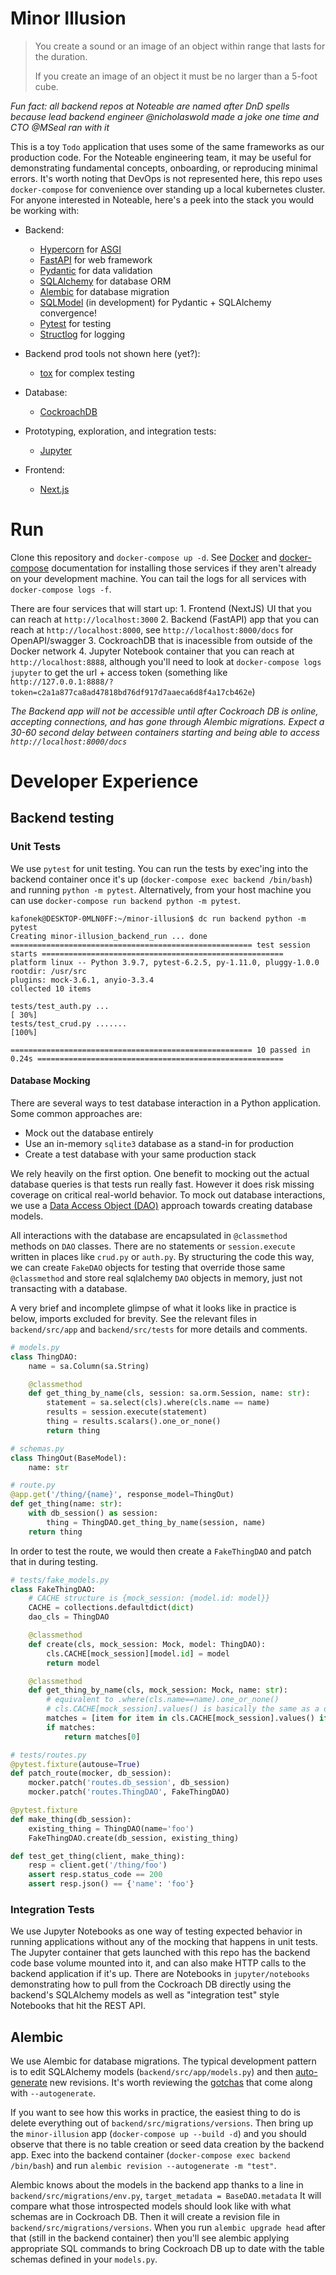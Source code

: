# Minor Illusion

> You create a sound or an image of an object 
> within range that lasts for the duration.
> 
> If you create an image of an object
> it must be no larger than a 5-foot cube.

*Fun fact: all backend repos at Noteable are named after DnD spells because lead backend engineer @nicholaswold made a joke one time and CTO @MSeal ran with it*


This is a toy `Todo` application that uses some of the same frameworks as our production code.  For the Noteable engineering team, it may be useful for demonstrating fundamental concepts, onboarding, or reproducing minimal errors.  It's worth noting that DevOps is not represented here, this repo uses `docker-compose` for convenience over standing up a local kubernetes cluster.  For anyone interested in Noteable, here's a peek into the stack you would be working with:

  * Backend:
    * [Hypercorn](https://pgjones.gitlab.io/hypercorn/) for [ASGI](https://asgi.readthedocs.io/en/latest/)
    * [FastAPI](https://fastapi.tiangolo.com/) for web framework
    * [Pydantic](https://pydantic-docs.helpmanual.io/) for data validation
    * [SQLAlchemy](https://www.sqlalchemy.org/) for database ORM
    * [Alembic](https://alembic.sqlalchemy.org/en/latest/) for database migration
    * [SQLModel](https://sqlmodel.tiangolo.com/) (in development) for Pydantic + SQLAlchemy convergence!
    * [Pytest](https://docs.pytest.org/) for testing
    * [Structlog](https://www.structlog.org/en/stable/) for logging

  * Backend prod tools not shown here (yet?):
    * [tox](https://tox.wiki/en/latest/index.html) for complex testing
    
  * Database:
    * [CockroachDB](https://www.cockroachlabs.com/) 

  * Prototyping, exploration, and integration tests:
    * [Jupyter](https://jupyter-docker-stacks.readthedocs.io/en/latest/)

  * Frontend:
    * [Next.js](https://nextjs.org/)
  

# Run

Clone this repository and `docker-compose up -d`.  See [Docker](https://docs.docker.com/get-docker/) and [docker-compose](https://docs.docker.com/compose/install/) documentation for installing those services if they aren't already on your development machine.  You can tail the logs for all services with `docker-compose logs -f`.

There are four services that will start up:
    1. Frontend (NextJS) UI that you can reach at `http://localhost:3000`
    2. Backend (FastAPI) app that you can reach at `http://localhost:8000`, see `http://localhost:8000/docs` for OpenAPI/swagger
    3. CockroachDB that is inacessible from outside of the Docker network
    4. Jupyter Notebook container that you can reach at `http://localhost:8888`, although you'll need to look at `docker-compose logs jupyter` to get the url + access token (something like `http://127.0.0.1:8888/?token=c2a1a877ca8ad47818bd76df917d7aaeca6d8f4a17cb462e`)

*The Backend app will not be accessible until after Cockroach DB is online, accepting connections, and has gone through Alembic migrations.  Expect a 30-60 second delay between containers starting and being able to access `http://localhost:8000/docs`*


# Developer Experience

## Backend testing

### Unit Tests

We use `pytest` for unit testing.  You can run the tests by exec'ing into the backend container once it's up (`docker-compose exec backend /bin/bash`) and running `python -m pytest`.  Alternatively, from your host machine you can use `docker-compose run backend python -m pytest`.

```
kafonek@DESKTOP-0MLN0FF:~/minor-illusion$ dc run backend python -m pytest
Creating minor-illusion_backend_run ... done
====================================================== test session starts ======================================================
platform linux -- Python 3.9.7, pytest-6.2.5, py-1.11.0, pluggy-1.0.0
rootdir: /usr/src
plugins: mock-3.6.1, anyio-3.3.4
collected 10 items                                                                                                              

tests/test_auth.py ...                                                                                                    [ 30%]
tests/test_crud.py .......                                                                                                [100%]

====================================================== 10 passed in 0.24s =======================================================
```

#### Database Mocking

There are several ways to test database interaction in a Python application.  Some common approaches are:  

 - Mock out the database entirely
 - Use an in-memory `sqlite3` database as a stand-in for production
 - Create a test database with your same production stack

We rely heavily on the first option.  One benefit to mocking out the actual database queries is that tests run really fast.  However it does risk missing coverage on critical real-world behavior.  To mock out database interactions, we use a [Data Access Object (DAO)](https://en.wikipedia.org/wiki/Data_access_object) approach towards creating database models.

All interactions with the database are encapsulated in `@classmethod` methods on `DAO` classes.  There are no statements or `session.execute` written in places like `crud.py` or `auth.py`.  By structuring the code this way, we can create `FakeDAO` objects for testing that override those same `@classmethod` and store real sqlalchemy `DAO` objects in memory, just not transacting with a database.

A very brief and incomplete glimpse of what it looks like in practice is below, imports excluded for brevity.  See the relevant files in `backend/src/app` and `backend/src/tests` for more details and comments.

```python
# models.py
class ThingDAO:
    name = sa.Column(sa.String)

    @classmethod
    def get_thing_by_name(cls, session: sa.orm.Session, name: str):
        statement = sa.select(cls).where(cls.name == name)
        results = session.execute(statement)
        thing = results.scalars().one_or_none()
        return thing
```

```python
# schemas.py
class ThingOut(BaseModel):
    name: str
```

```python
# route.py
@app.get('/thing/{name}', response_model=ThingOut)
def get_thing(name: str):
    with db_session() as session:
        thing = ThingDAO.get_thing_by_name(session, name)
    return thing
```

In order to test the route, we would then create a `FakeThingDAO` and patch that in during testing.

```python
# tests/fake_models.py
class FakeThingDAO:
    # CACHE structure is {mock_session: {model.id: model}}
    CACHE = collections.defaultdict(dict)
    dao_cls = ThingDAO

    @classmethod
    def create(cls, mock_session: Mock, model: ThingDAO):
        cls.CACHE[mock_session][model.id] = model
        return model

    @classmethod
    def get_thing_by_name(cls, mock_session: Mock, name: str):
        # equivalent to .where(cls.name==name).one_or_none()
        # cls.CACHE[mock_session].values() is basically the same as a db table
        matches = [item for item in cls.CACHE[mock_session].values() if item.name == name]
        if matches:
            return matches[0]
```

```python
# tests/routes.py
@pytest.fixture(autouse=True)
def patch_route(mocker, db_session):
    mocker.patch('routes.db_session', db_session)
    mocker.patch('routes.ThingDAO', FakeThingDAO)

@pytest.fixture
def make_thing(db_session):
    existing_thing = ThingDAO(name='foo')
    FakeThingDAO.create(db_session, existing_thing)

def test_get_thing(client, make_thing):
    resp = client.get('/thing/foo')
    assert resp.status_code == 200
    assert resp.json() == {'name': 'foo'}
```


### Integration Tests

We use Jupyter Notebooks as one way of testing expected behavior in running applications without any of the mocking that happens in unit tests.  The Jupyter container that gets launched with this repo has the backend code base volume mounted into it, and can also make HTTP calls to the backend application if it's up.  There are Notebooks in `jupyter/notebooks` demonstrating how to pull from the Cockroach DB directly using the backend's SQLAlchemy models as well as "integration test" style Notebooks that hit the REST API.

## Alembic

We use Alembic for database migrations.  The typical development pattern is to edit SQLAlchemy models (`backend/src/app/models.py`) and then [auto-generate](https://alembic.sqlalchemy.org/en/latest/autogenerate.html#auto-generating-migrations) new revisions.  It's worth reviewing the [gotchas](https://alembic.sqlalchemy.org/en/latest/autogenerate.html#what-does-autogenerate-detect-and-what-does-it-not-detect) that come along with `--autogenerate`.

If you want to see how this works in practice, the easiest thing to do is delete everything out of `backend/src/migrations/versions`.  Then bring up the `minor-illusion` app (`docker-compose up --build -d`) and you should observe that there is no table creation or seed data creation by the backend app.  Exec into the backend container (`docker-compose exec backend /bin/bash`) and run `alembic revision --autogenerate -m "test"`. 

Alembic knows about the models in the backend app thanks to a line in `backend/src/migrations/env.py`, `target_metadata = BaseDAO.metadata`  It will compare what those introspected models should look like with what schemas are in Cockroach DB.  Then it will create a revision file in `backend/src/migrations/versions`.  When you run `alembic upgrade head` after that (still in the backend container) then you'll see alembic applying appropriate SQL commands to bring Cockroach DB up to date with the table schemas defined in your `models.py`.